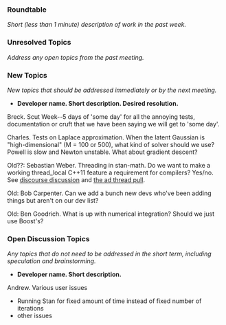 ### Roundtable
_Short (less than 1 minute) description of work in the past week._


### Unresolved Topics
_Address any open topics from the past meeting._

### New Topics
_New topics that should be addressed immediately or by the next
meeting._

* __Developer name.  Short description.  Desired resolution.__

Breck. Scut Week--5 days of 'some day' for all the annoying tests, documentation or cruft that we have been saying we will get to 'some day'. 

Charles. Tests on Laplace approximation. When the latent Gaussian is "high-dimensional" (M = 100 or 500), what kind of solver should we use? Powell is slow and Newton unstable. What about gradient descent?

Old??: Sebastian Weber. Threading in stan-math. Do we want to make a working thread_local C++11 feature a requirement for compilers? Yes/no. See  [discourse discussion](http://discourse.mc-stan.org/t/potentially-dropping-support-for-older-versions-of-apples-version-of-clang/3780/5) and [the ad thread pull](https://github.com/stan-dev/math/pull/809).

Old: Bob Carpenter.  Can we add a bunch new devs who've been adding things but aren't on our dev list?

Old: Ben Goodrich. What is up with numerical integration? Should we just use Boost's?

### Open Discussion Topics

_Any topics that do not need to be addressed in the short term,
including speculation and brainstorming._

* __Developer name.  Short description.__

Andrew.  Various user issues
- Running Stan for fixed amount of time instead of fixed number of iterations
- other issues